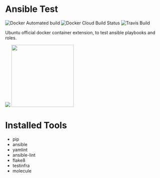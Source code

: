 # Ansible Test

![Docker Automated build](https://img.shields.io/docker/automated/kubecloudsas/docker-ansible-test.svg?style=flat)
![Docker Cloud Build Status](https://img.shields.io/docker/cloud/build/kubecloudsas/docker-ansible-test.svg?style=flat)
![Travis Build](https://img.shields.io/travis/kube-cloud/docker-ansible-test.svg?style=flat)

Ubuntu official docker container extension, to test ansible playbooks and roles.

[![](https://kube-cloud.com/images/branding/logo/kubecloud-logo-single_writing_horizontal_color_300x112px.png)](https://www.kube-cloud.com/)
<img width="200" src="https://getvectorlogo.com/wp-content/uploads/2019/01/red-hat-ansible-vector-logo.png">  

# Installed Tools

* pip
* ansible
* yamlint
* ansible-lint
* flake8
* testinfra
* molecule
